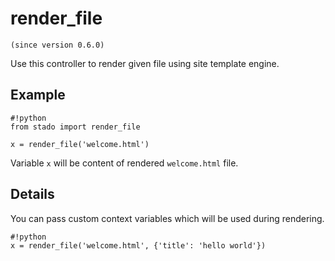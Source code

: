 render_file
===========

`(since version 0.6.0)`

Use this controller to render given file using site template engine.


Example
-------

    #!python
    from stado import render_file

    x = render_file('welcome.html')

Variable `x` will be content of rendered `welcome.html` file.


Details
-------

You can pass custom context variables which will be used during rendering.

    #!python
    x = render_file('welcome.html', {'title': 'hello world'})
